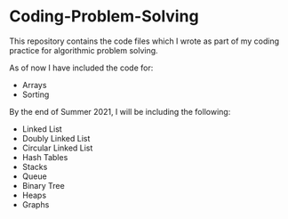 # Coding-Problem-Solving
This repository contains the code files which I wrote as part of my coding practice for algorithmic problem solving.

As of now I have included the code for:

* Arrays
* Sorting


By the end of Summer 2021, I will be including the following:

* Linked List
* Doubly Linked List
* Circular Linked List
* Hash Tables
* Stacks
* Queue
* Binary Tree
* Heaps
* Graphs
